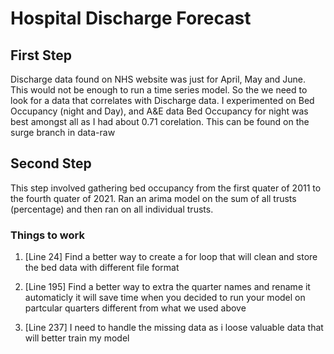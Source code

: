 # Hospital Discharge Forecast

## First Step
Discharge data found on NHS website was just for April, May and June. This would not be enough to run a time series model.
So the we need to look for a data that correlates with Discharge data. I experimented on Bed Occupancy (night and Day), and A&E data
Bed Occupancy for night was best amongst all as I had about 0.71 corelation.
This can be found on the surge branch in data-raw

## Second Step
This step involved gathering bed occupancy from  the first quater of 2011 to the fourth quater of 2021.
Ran an arima model on the sum of all trusts (percentage) and then ran on all individual trusts.

### Things to work
1. [Line 24]  Find a better way to create a for loop
               that will clean and store the bed data with different file format  

 2. [Line 195] Find a better way to extra the quarter names and rename it automaticly
               it will save time when you decided to run your model on partcular quarters 
               different from what we used above

 3. [Line 237] I need to handle the missing data as i loose valuable data that will better 
               train my model
